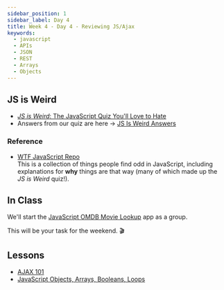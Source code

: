 ```yaml
---
sidebar_position: 1
sidebar_label: Day 4
title: Week 4 - Day 4 - Reviewing JS/Ajax
keywords:
  - javascript
  - APIs
  - JSON
  - REST
  - Arrays
  - Objects
---
```


<!-- markdownlint-disable no-trailing-punctuation no-inline-html -->

## JS is Weird

- [_JS is Weird_: The JavaScript Quiz You'll Love to Hate](https://jsisweird.com/)
- Answers from our quiz are here -> [JS Is Weird Answers](./JS_Is_Weird_answers.pdf)

### Reference

- [WTF JavaScript Repo](https://github.com/denysdovhan/wtfjs?tab=readme-ov-file#what-the-fck-javascript)
  <br/>This is a collection of things people find odd in JavaScript, including explanations for **why** things are that way (many of which made up the _JS is Weird_ quiz!).

## In Class

We'll start the [JavaScript OMDB Movie Lookup](/docs/exercises/js-movie-review/) app as a group.

This will be your task for the weekend. :clapper:

## Lessons

- [AJAX 101](/docs/lessons/building-interactive-uis/ajax-101/)
- [JavaScript Objects, Arrays, Booleans, Loops](/docs/lessons/solving-problems-using-code-js/objects-loops/)

